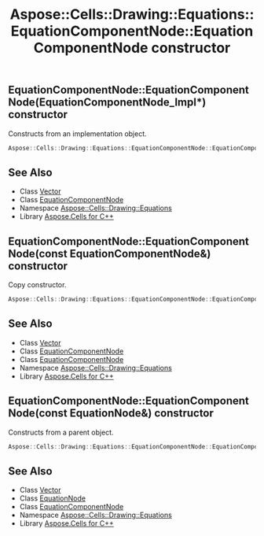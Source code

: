 ﻿---
title: Aspose::Cells::Drawing::Equations::EquationComponentNode::EquationComponentNode constructor
linktitle: EquationComponentNode
second_title: Aspose.Cells for C++ API Reference
description: 'Aspose::Cells::Drawing::Equations::EquationComponentNode::EquationComponentNode constructor. Constructs from an implementation object in C++.'
type: docs
weight: 100
url: /cpp/aspose.cells.drawing.equations/equationcomponentnode/equationcomponentnode/
---
## EquationComponentNode::EquationComponentNode(EquationComponentNode_Impl*) constructor


Constructs from an implementation object.

```cpp
Aspose::Cells::Drawing::Equations::EquationComponentNode::EquationComponentNode(EquationComponentNode_Impl *impl)
```

## See Also

* Class [Vector](../../../aspose.cells/vector/)
* Class [EquationComponentNode](../)
* Namespace [Aspose::Cells::Drawing::Equations](../../)
* Library [Aspose.Cells for C++](../../../)
## EquationComponentNode::EquationComponentNode(const EquationComponentNode\&) constructor


Copy constructor.

```cpp
Aspose::Cells::Drawing::Equations::EquationComponentNode::EquationComponentNode(const EquationComponentNode &src)
```

## See Also

* Class [Vector](../../../aspose.cells/vector/)
* Class [EquationComponentNode](../)
* Class [EquationComponentNode](../)
* Namespace [Aspose::Cells::Drawing::Equations](../../)
* Library [Aspose.Cells for C++](../../../)
## EquationComponentNode::EquationComponentNode(const EquationNode\&) constructor


Constructs from a parent object.

```cpp
Aspose::Cells::Drawing::Equations::EquationComponentNode::EquationComponentNode(const EquationNode &src)
```

## See Also

* Class [Vector](../../../aspose.cells/vector/)
* Class [EquationNode](../../equationnode/)
* Class [EquationComponentNode](../)
* Namespace [Aspose::Cells::Drawing::Equations](../../)
* Library [Aspose.Cells for C++](../../../)
